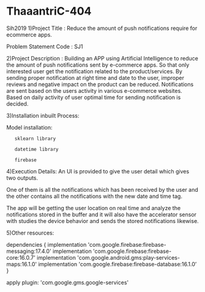# ThaaantriC-404
Sih2019
1)Project Title : Reduce the amount of push notifications require for ecommerce apps.

   Problem Statement Code : SJ1

2)Project Description : Building an APP using Artificial Intelligence to reduce the amount of push notifications sent by e-commerce apps. So that only interested user get the notification related to the product/services. By sending proper notification at right time and date to the user, improper reviews and negative impact on the product can be reduced. Notifications are sent based on the users activity in various e-commerce websites. Based on daily activity of user optimal time for sending notification is decided.

3)Installation inbuilt Process:

Model installation:

       sklearn library

       datetime library

       firebase

4)Execution Details: An UI is provided to give the user detail which gives two outputs.

  One of them is all the notifications which has been received by the user and the other contains all the notifications with the new date and time tag.

  The app will be getting the user location on real time and analyze the notifications stored in the buffer and it will also have the accelerator sensor with studies the device behavior and sends the stored notifications likewise.

       

5)Other resources:



dependencies { implementation 'com.google.firebase:firebase- messaging:17.4.0' implementation 'com.google.firebase:firebase- core:16.0.7' implementation 'com.google.android.gms:play-services-maps:16.1.0' implementation 'com.google.firebase:firebase-database:16.1.0’ }

apply plugin: 'com.google.gms.google-services' 
